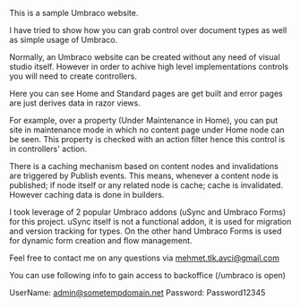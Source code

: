 This is a sample Umbraco website. 

I have tried to show how you can grab control over document types as well as simple usage of Umbraco. 

Normally, an Umbraco website can be created without any need of visual studio itself. However in order to achive high level implementations controls you will need to create controllers.

Here you can see Home and Standard pages are get built and error pages are just derives data in razor views. 

For example, over a property (Under Maintenance in Home), you can put site in maintenance mode in which no content page under Home node can be seen. 
This property is checked with an action filter hence this control is in controllers' action.

There is a caching mechanism based on content nodes and invalidations are triggered by Publish events. This means, whenever a content node is published; if node itself or any related node is cache; cache is invalidated. 
However caching data is done in builders.

I took leverage of 2 popular Umbraco addons (uSync and Umbraco Forms) for this project. uSync itself is not a functional addon, it is used for migration and version tracking for types.
On the other hand Umbraco Forms is used for dynamic form creation and flow management. 

Feel free to contact me on any questions via mehmet.tlk.avci@gmail.com

You can use following info to gain access to backoffice (/umbraco is open)

UserName: admin@sometempdomain.net
Password: Password12345